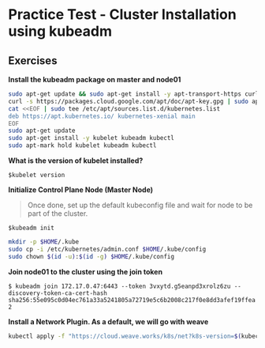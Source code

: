 # Practice Test - Cluster Installation using kubeadm

## Exercises

**Install the kubeadm package on master and node01**

```bash
sudo apt-get update && sudo apt-get install -y apt-transport-https curl
curl -s https://packages.cloud.google.com/apt/doc/apt-key.gpg | sudo apt-key add -
cat <<EOF | sudo tee /etc/apt/sources.list.d/kubernetes.list
deb https://apt.kubernetes.io/ kubernetes-xenial main
EOF
sudo apt-get update
sudo apt-get install -y kubelet kubeadm kubectl
sudo apt-mark hold kubelet kubeadm kubectl
```

**What is the version of kubelet installed?**

`$kubelet version`

**Initialize Control Plane Node (Master Node)**

> Once done, set up the default kubeconfig file and wait for node to be part of the cluster.

`$kubeadm init`

```bash
mkdir -p $HOME/.kube
sudo cp -i /etc/kubernetes/admin.conf $HOME/.kube/config
sudo chown $(id -u):$(id -g) $HOME/.kube/config
```

**Join node01 to the cluster using the join token**

`$ kubeadm join 172.17.0.47:6443 --token 3vxytd.g5eanpd3xrolz6zu --discovery-token-ca-cert-hash sha256:55e095c0d04ec761a33a5241805a72719e5c6b2008c217f0e8dd3afef19ffea2`

**Install a Network Plugin. As a default, we will go with weave**

```bash 
kubectl apply -f "https://cloud.weave.works/k8s/net?k8s-version=$(kubectl version | base64 | tr -d '\n')"
```

